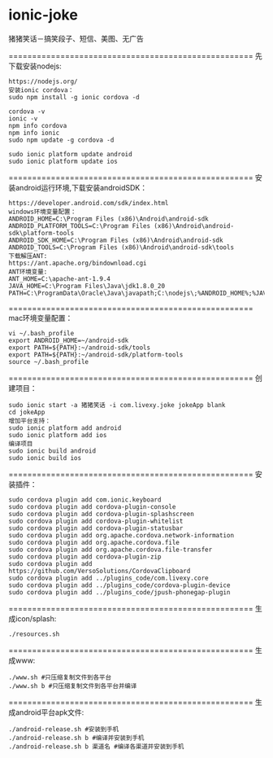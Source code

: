 # ionic-joke
猪猪笑话－搞笑段子、短信、美图、无广告

====================================================
先下载安装nodejs:
```
https://nodejs.org/
安装ionic cordova：
sudo npm install -g ionic cordova -d

cordova -v
ionic -v
npm info cordova
npm info ionic
sudo npm update -g cordova -d

sudo ionic platform update android
sudo ionic platform update ios
```
====================================================
安装android运行环境,下载安装androidSDK：
```
https://developer.android.com/sdk/index.html
windows环境变量配置：
ANDROID_HOME=C:\Program Files (x86)\Android\android-sdk
ANDROID_PLATFORM_TOOLS=C:\Program Files (x86)\Android\android-sdk\platform-tools
ANDROID_SDK_HOME=C:\Program Files (x86)\Android\android-sdk
ANDROID_TOOLS=C:\Program Files (x86)\Android\android-sdk\tools
下载解压ANT:
https://ant.apache.org/bindownload.cgi
ANT环境变量:
ANT_HOME=C:\apache-ant-1.9.4
JAVA_HOME=C:\Program Files\Java\jdk1.8.0_20
PATH=C:\ProgramData\Oracle\Java\javapath;C:\nodejs\;%ANDROID_HOME%;%JAVA_HOME%\bin;%ANT_HOME%\bin;%ANDROID_PLATFORM_TOOLS%;
```
====================================================
mac环境变量配置：
```
vi ~/.bash_profile
export ANDROID_HOME=~/android-sdk
export PATH=${PATH}:~/android-sdk/tools
export PATH=${PATH}:~/android-sdk/platform-tools
source ~/.bash_profile
```
====================================================
创建项目：
```
sudo ionic start -a 猪猪笑话 -i com.livexy.joke jokeApp blank
cd jokeApp
增加平台支持：
sudo ionic platform add android
sudo ionic platform add ios
编译项目
sudo ionic build android
sudo ionic build ios
```
====================================================
安装插件：
```
sudo cordova plugin add com.ionic.keyboard
sudo cordova plugin add cordova-plugin-console
sudo cordova plugin add cordova-plugin-splashscreen
sudo cordova plugin add cordova-plugin-whitelist
sudo cordova plugin add cordova-plugin-statusbar
sudo cordova plugin add org.apache.cordova.network-information
sudo cordova plugin add org.apache.cordova.file
sudo cordova plugin add org.apache.cordova.file-transfer
sudo cordova plugin add cordova-plugin-zip
sudo cordova plugin add https://github.com/VersoSolutions/CordovaClipboard
sudo cordova plugin add ../plugins_code/com.livexy.core
sudo cordova plugin add ../plugins_code/cordova-plugin-device
sudo cordova plugin add ../plugins_code/jpush-phonegap-plugin
```
====================================================
生成icon/splash:
```
./resources.sh
```
====================================================
生成www:
```
./www.sh #只压缩复制文件到各平台
./www.sh b #只压缩复制文件到各平台并编译
```
====================================================
生成android平台apk文件:
```
./android-release.sh #安装到手机
./android-release.sh b #编译并安装到手机
./android-release.sh b 渠道名 #编译各渠道并安装到手机
```
